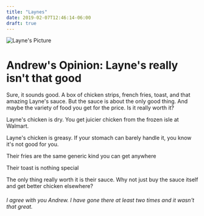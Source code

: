 ```yaml
---
title: "Laynes"
date: 2019-02-07T12:46:14-06:00
draft: true
---
```


![Layne's Picture](/posts/images/laynes-original-location.jpg)

# Andrew's Opinion: Layne's really isn't that good

Sure, it sounds good. A box of chicken strips, french fries, toast, and that amazing Layne's sauce. But the sauce is about the only good thing. And maybe the variety of food you get for the price. Is it really worth it?

Layne's chicken is dry. You get juicier chicken from the frozen isle at Walmart. 

Layne's chicken is greasy. If your stomach can barely handle it, you know it's not good for you.

Their fries are the same generic kind you can get anywhere

Their toast is nothing special

The only thing really worth it is their sauce. Why not just buy the sauce itself and get better chicken elsewhere?

###### I agree with you Andrew. I have gone there at least two times and it wasn't that great.
